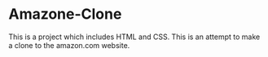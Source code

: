 # Amazone-Clone
This is a project which includes HTML and CSS. This is an attempt to make a clone to the amazon.com website.
